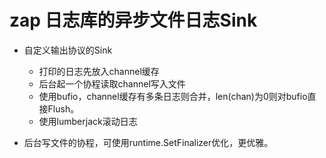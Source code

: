 # zap 日志库的异步文件日志Sink
* 自定义输出协议的Sink
  * 打印的日志先放入channel缓存
  * 后台起一个协程读取channel写入文件
  * 使用bufio，channel缓存有多条日志则合并，len(chan)为0则对bufio直接Flush。
  * 使用lumberjack滚动日志

* 后台写文件的协程，可使用runtime.SetFinalizer优化，更优雅。
 
